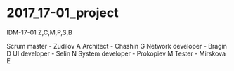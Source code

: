 # 2017_17-01_project
IDM-17-01 Z,C,M,P,S,B

Scrum master -	Zudilov A
Architect -	Chashin G
Network developer -	Bragin D
UI developer -	Selin N
System developer -	Prokopiev M
Tester -	Mirskova E


